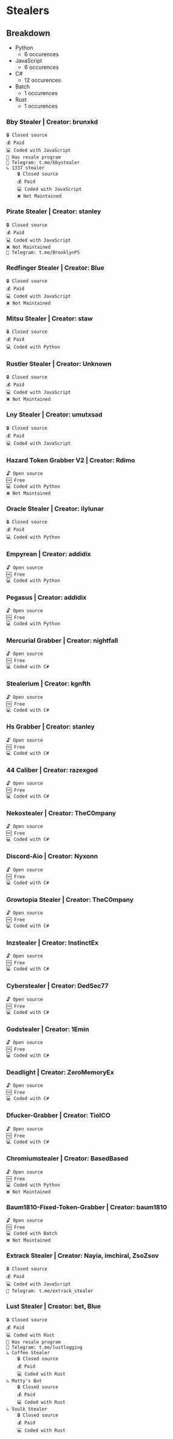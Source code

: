 # Stealers

## Breakdown

- Python
  - 6 occurences
- JavaScript
  - 6 occurences
- C#
  - 12 occurences
- Batch
  - 1 occurences
- Rust
  - 1 occurences

### Bby Stealer | Creator: brunxkd

    🔒 Closed source
    💰 Paid
    💻 Coded with JavaScript
    💸 Has resale program
    💬 Telegram: t.me/bbystealer
    ↳ 1337 stealer
        🔒 Closed source
        💰 Paid
        💻 Coded with JavaScript
        ❌ Not Maintained

### Pirate Stealer | Creator: stanley

    🔒 Closed source
    💰 Paid
    💻 Coded with JavaScript
    ❌ Not Maintained
    💬 Telegram: t.me/BrooklynPS

### Redfinger Stealer | Creator: Blue

    🔒 Closed source
    💰 Paid
    💻 Coded with JavaScript
    ❌ Not Maintained

### Mitsu Stealer | Creator: staw

    🔒 Closed source
    💰 Paid
    💻 Coded with Python

### Rustler Stealer | Creator: Unknown

    🔒 Closed source
    💰 Paid
    💻 Coded with JavaScript
    ❌ Not Maintained

### Lny Stealer | Creator: umutxsad

    🔒 Closed source
    💰 Paid
    💻 Coded with JavaScript

### Hazard Token Grabber V2 | Creator: Rdimo

    🔓 Open source
    🆓 Free
    💻 Coded with Python
    ❌ Not Maintained

### Oracle Stealer | Creator: ilylunar

    🔒 Closed source
    💰 Paid
    💻 Coded with Python

### Empyrean | Creator: addidix

    🔓 Open source
    🆓 Free
    💻 Coded with Python

### Pegasus | Creator: addidix

    🔓 Open source
    🆓 Free
    💻 Coded with Python

### Mercurial Grabber | Creator: nightfall

    🔓 Open source
    🆓 Free
    💻 Coded with C#

### Stealerium | Creator: kgnfth

    🔓 Open source
    🆓 Free
    💻 Coded with C#

### Hs Grabber | Creator: stanley

    🔓 Open source
    🆓 Free
    💻 Coded with C#

### 44 Caliber | Creator: razexgod

    🔓 Open source
    🆓 Free
    💻 Coded with C#

### Nekostealer | Creator: TheC0mpany

    🔓 Open source
    🆓 Free
    💻 Coded with C#

### Discord-Aio | Creator: Nyxonn

    🔓 Open source
    🆓 Free
    💻 Coded with C#

### Growtopia Stealer | Creator: TheC0mpany

    🔓 Open source
    🆓 Free
    💻 Coded with C#

### Inzstealer | Creator: InstinctEx

    🔓 Open source
    🆓 Free
    💻 Coded with C#

### Cyberstealer | Creator: DedSec77

    🔓 Open source
    🆓 Free
    💻 Coded with C#

### Godstealer | Creator: 1Emin

    🔓 Open source
    🆓 Free
    💻 Coded with C#

### Deadlight | Creator: ZeroMemoryEx

    🔓 Open source
    🆓 Free
    💻 Coded with C#

### Dfucker-Grabber | Creator: TioICO

    🔓 Open source
    🆓 Free
    💻 Coded with C#

### Chromiumstealer | Creator: BasedBased

    🔓 Open source
    🆓 Free
    💻 Coded with Python
    ❌ Not Maintained

### Baum1810-Fixed-Token-Grabber | Creator: baum1810

    🔓 Open source
    🆓 Free
    💻 Coded with Batch
    ❌ Not Maintained

### Extrack Stealer | Creator: Nayia, imchiral, ZsoZsov

    🔒 Closed source
    💰 Paid
    💻 Coded with JavaScript
    💬 Telegram: t.me/extrack_stealer

### Lust Stealer | Creator: bet, Blue

    🔒 Closed source
    💰 Paid
    💻 Coded with Rust
    💸 Has resale program
    💬 Telegram: t.me/lustlogging
    ↳ Coffee Stealer
        🔒 Closed source
        💰 Paid
        💻 Coded with Rust
    ↳ Matty's Bot
        🔒 Closed source
        💰 Paid
        💻 Coded with Rust
    ↳ Soulk Stealer
        🔒 Closed source
        💰 Paid
        💻 Coded with Rust

